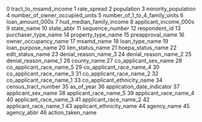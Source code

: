 0	tract_to_msamd_income
1	rate_spread
2	population
3	minority_population
4	number_of_owner_occupied_units
5	number_of_1_to_4_family_units
6	loan_amount_000s
7	hud_median_family_income
8	applicant_income_000s
9	state_name
10	state_abbr
11	sequence_number
12	respondent_id
13	purchaser_type_name
14	property_type_name
15	preapproval_name
16	owner_occupancy_name
17	msamd_name
18	loan_type_name
19	loan_purpose_name
20	lien_status_name
21	hoepa_status_name
22	edit_status_name
23	denial_reason_name_3
24	denial_reason_name_2
25	denial_reason_name_1
26	county_name
27	co_applicant_sex_name
28	co_applicant_race_name_5
29	co_applicant_race_name_4
30	co_applicant_race_name_3
31	co_applicant_race_name_2
32	co_applicant_race_name_1
33	co_applicant_ethnicity_name
34	census_tract_number
35	as_of_year
36	application_date_indicator
37	applicant_sex_name
38	applicant_race_name_5
39	applicant_race_name_4
40	applicant_race_name_3
41	applicant_race_name_2
42	applicant_race_name_1
43	applicant_ethnicity_name
44	agency_name
45	agency_abbr
46	action_taken_name
